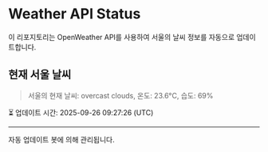 
# Weather API Status

이 리포지토리는 OpenWeather API를 사용하여 서울의 날씨 정보를 자동으로 업데이트합니다.

## 현재 서울 날씨
> 서울의 현재 날씨: overcast clouds, 온도: 23.6°C, 습도: 69%

⏳ 업데이트 시간: 2025-09-26 09:27:26 (UTC)

---
자동 업데이트 봇에 의해 관리됩니다.
